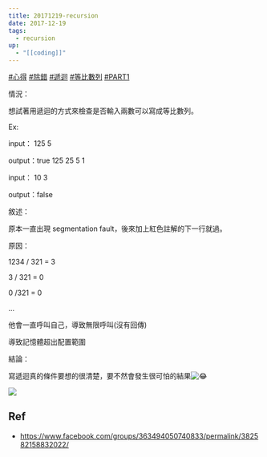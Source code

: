 ```yaml
---
title: 20171219-recursion
date: 2017-12-19
tags:
  - recursion
up:
  - "[[coding]]"
---
```

[#心得](https://www.facebook.com/hashtag/%E5%BF%83%E5%BE%97?__eep__=6&__cft__[0]=AZWzwA7_EE8Lu_6n-_UF_2L4gT4ATh_NW2y2_m8yqNOtrKsUC_GDq6nlu87zIRv-ovrCT33tbUYmA9s_WInaULKkqTDB6N4ewNAHsu3o140la4X_irZgzHZdh2WphWhGBgfph1T33dtKfJ9Mq8R4wO4Pqe31FV1uV2iNgYYQeBm-PnO8eu5EHsA6Egx3Jf6DZz4&__tn__=*NK-R) [#除錯](https://www.facebook.com/hashtag/%E9%99%A4%E9%8C%AF?__eep__=6&__cft__[0]=AZWzwA7_EE8Lu_6n-_UF_2L4gT4ATh_NW2y2_m8yqNOtrKsUC_GDq6nlu87zIRv-ovrCT33tbUYmA9s_WInaULKkqTDB6N4ewNAHsu3o140la4X_irZgzHZdh2WphWhGBgfph1T33dtKfJ9Mq8R4wO4Pqe31FV1uV2iNgYYQeBm-PnO8eu5EHsA6Egx3Jf6DZz4&__tn__=*NK-R) [#遞迴](https://www.facebook.com/hashtag/%E9%81%9E%E8%BF%B4?__eep__=6&__cft__[0]=AZWzwA7_EE8Lu_6n-_UF_2L4gT4ATh_NW2y2_m8yqNOtrKsUC_GDq6nlu87zIRv-ovrCT33tbUYmA9s_WInaULKkqTDB6N4ewNAHsu3o140la4X_irZgzHZdh2WphWhGBgfph1T33dtKfJ9Mq8R4wO4Pqe31FV1uV2iNgYYQeBm-PnO8eu5EHsA6Egx3Jf6DZz4&__tn__=*NK-R) [#等比數列](https://www.facebook.com/hashtag/%E7%AD%89%E6%AF%94%E6%95%B8%E5%88%97?__eep__=6&__cft__[0]=AZWzwA7_EE8Lu_6n-_UF_2L4gT4ATh_NW2y2_m8yqNOtrKsUC_GDq6nlu87zIRv-ovrCT33tbUYmA9s_WInaULKkqTDB6N4ewNAHsu3o140la4X_irZgzHZdh2WphWhGBgfph1T33dtKfJ9Mq8R4wO4Pqe31FV1uV2iNgYYQeBm-PnO8eu5EHsA6Egx3Jf6DZz4&__tn__=*NK-R) [#PART1](https://www.facebook.com/hashtag/part1?__eep__=6&__cft__[0]=AZWzwA7_EE8Lu_6n-_UF_2L4gT4ATh_NW2y2_m8yqNOtrKsUC_GDq6nlu87zIRv-ovrCT33tbUYmA9s_WInaULKkqTDB6N4ewNAHsu3o140la4X_irZgzHZdh2WphWhGBgfph1T33dtKfJ9Mq8R4wO4Pqe31FV1uV2iNgYYQeBm-PnO8eu5EHsA6Egx3Jf6DZz4&__tn__=*NK-R)

情況：

想試著用遞迴的方式來檢查是否輸入兩數可以寫成等比數列。

Ex:

input： 125 5

output：true 125 25 5 1

input： 10 3

output：false

敘述：

原本一直出現 segmentation fault，後來加上紅色註解的下一行就過。

原因：

1234 / 321 = 3

3 / 321 = 0

0 /321 = 0

...

他會一直呼叫自己，導致無限呼叫(沒有回傳)

導致記憶體超出配置範圍

結論：

寫遞迴真的條件要想的很清楚，要不然會發生很可怕的結果![😂](https://static.xx.fbcdn.net/images/emoji.php/v9/t6f/2/16/1f602.png)

![](https://i.imgur.com/lhoPFft.jpg)

## Ref
- https://www.facebook.com/groups/363494050740833/permalink/382582158832022/